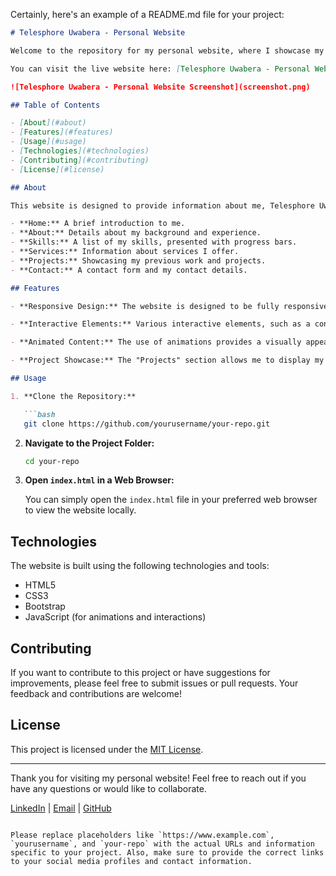 Certainly, here's an example of a README.md file for your project:

```markdown
# Telesphore Uwabera - Personal Website

Welcome to the repository for my personal website, where I showcase my skills, projects, and contact information. This website serves as my digital portfolio and a way for people to get in touch with me.

You can visit the live website here: [Telesphore Uwabera - Personal Website](https://www.example.com)

![Telesphore Uwabera - Personal Website Screenshot](screenshot.png)

## Table of Contents

- [About](#about)
- [Features](#features)
- [Usage](#usage)
- [Technologies](#technologies)
- [Contributing](#contributing)
- [License](#license)

## About

This website is designed to provide information about me, Telesphore Uwabera. It includes sections for:

- **Home:** A brief introduction to me.
- **About:** Details about my background and experience.
- **Skills:** A list of my skills, presented with progress bars.
- **Services:** Information about services I offer.
- **Projects:** Showcasing my previous work and projects.
- **Contact:** A contact form and my contact details.

## Features

- **Responsive Design:** The website is designed to be fully responsive, ensuring a great user experience on all devices, from desktops to mobile phones.

- **Interactive Elements:** Various interactive elements, such as a contact form, social media links, and a back-to-top button, enhance user engagement.

- **Animated Content:** The use of animations provides a visually appealing and dynamic user interface.

- **Project Showcase:** The "Projects" section allows me to display my work with images and descriptions.

## Usage

1. **Clone the Repository:**

   ```bash
   git clone https://github.com/yourusername/your-repo.git
   ```

2. **Navigate to the Project Folder:**

   ```bash
   cd your-repo
   ```

3. **Open `index.html` in a Web Browser:**

   You can simply open the `index.html` file in your preferred web browser to view the website locally.

## Technologies

The website is built using the following technologies and tools:

- HTML5
- CSS3
- Bootstrap
- JavaScript (for animations and interactions)

## Contributing

If you want to contribute to this project or have suggestions for improvements, please feel free to submit issues or pull requests. Your feedback and contributions are welcome!

## License

This project is licensed under the [MIT License](LICENSE).

---

Thank you for visiting my personal website! Feel free to reach out if you have any questions or would like to collaborate.

[LinkedIn](https://www.linkedin.com/in/telesphore-uwabera-a31760251) | [Email](mailto:telesphore91073@gmail.com) | [GitHub](https://github.com/Telesphore-Uwabera)
```

Please replace placeholders like `https://www.example.com`, `yourusername`, and `your-repo` with the actual URLs and information specific to your project. Also, make sure to provide the correct links to your social media profiles and contact information.

